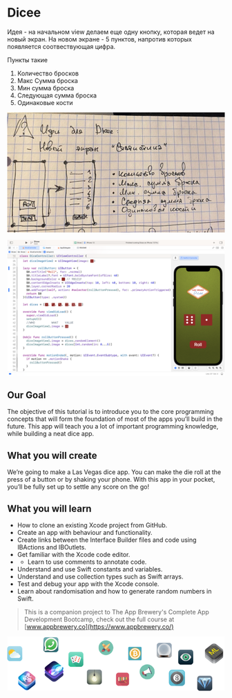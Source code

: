 # Dicee

Идея - на начальном view делаем еще одну кнопку, которая ведет на новый экран. 
На новом экране - 5 пунктов, напротив которых появляется соотвествующая цифра. 

Пункты такие
1. Количество бросков
2. Макс Сумма броска
3. Мин сумма броска
4. Следующая сумма броска 
5. Одинаковые кости 

![image](https://github.com/VladimirFibe/Dicee/blob/main/Assets/1.jpg)

![Banner](Assets/SUI.png)


## Our Goal

The objective of this tutorial is to introduce you to the core programming concepts that will form the foundation of most of the apps you’ll build in the future. This app will teach you a lot of important programming knowledge, while building a neat dice app.

## What you will create

We’re going to make a Las Vegas dice app. You can make the die roll at the press of a button or by shaking your phone. With this app in your pocket, you’ll be fully set up to settle any score on the go!


## What you will learn

* How to clone an existing Xcode project from GitHub.
* Create an app with behaviour and functionality.
* Create links between the Interface Builder files and code using IBActions and IBOutlets.
* Get familiar with the Xcode code editor.
* * Learn to use comments to annotate code.
* Understand and use Swift constants and variables.
* Understand and use collection types such as Swift arrays.
* Test and debug your app with the Xcode console.
* Learn about randomisation and how to generate random numbers in Swift.

>This is a companion project to The App Brewery's Complete App Development Bootcamp, check out the full course at [www.appbrewery.co](https://www.appbrewery.co/)

![End Banner](Assets/readme-end-banner.png)
